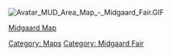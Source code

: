 ![](Avatar_MUD_Area_Map_-_Midgaard_Fair.GIF "Avatar_MUD_Area_Map_-_Midgaard_Fair.GIF")

[Midgaard Map](Midgaard_Map "wikilink")  

[Category: Maps](Category:_Maps "wikilink") [Category: Midgaard
Fair](Category:_Midgaard_Fair "wikilink")
